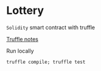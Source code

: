 # Lottery 
`Solidity` smart contract with truffle

[Truffle notes](https://probable-poultry-ddd.notion.site/Truffle-33f6594e665f4785a343e4fcf5d0c6d1)

Run locally
```shell
truffle compile; truffle test
```
